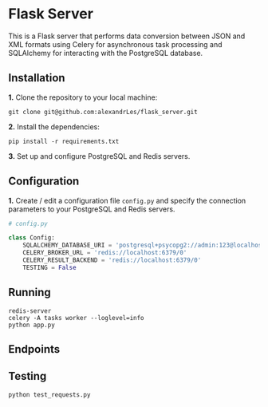 # Flask Server

This is a Flask server that performs data conversion between JSON and XML formats using Celery for asynchronous task processing and SQLAlchemy for interacting with the PostgreSQL database.

## Installation

**1.** Clone the repository to your local machine:

```git clone git@github.com:alexandrLes/flask_server.git```

**2.** Install the dependencies:

```pip install -r requirements.txt```

**3.** Set up and configure PostgreSQL and Redis servers.

## Configuration

**1.** Create / edit a configuration file `config.py` and specify the connection parameters to your PostgreSQL and Redis servers.

```python
# config.py

class Config:
    SQLALCHEMY_DATABASE_URI = 'postgresql+psycopg2://admin:123@localhost:5432/main_db'
    CELERY_BROKER_URL = 'redis://localhost:6379/0'
    CELERY_RESULT_BACKEND = 'redis://localhost:6379/0'
    TESTING = False
```
## Running 
```shell
redis-server
celery -A tasks worker --loglevel=info
python app.py
```
## Endpoints
## Testing
```shell
python test_requests.py
```
